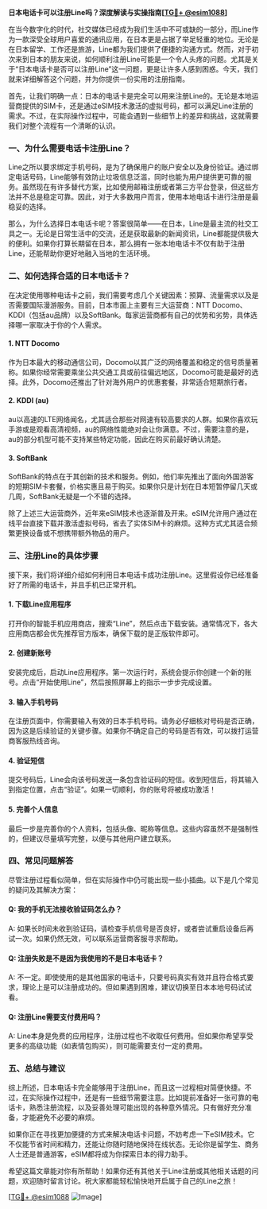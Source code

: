 **日本电话卡可以注册Line吗？深度解读与实操指南[[TG💪+ @esim1088](https://t.me/s/esim1088)]**

在当今数字化的时代，社交媒体已经成为我们生活中不可或缺的一部分，而Line作为一款深受全球用户喜爱的通讯应用，在日本更是占据了举足轻重的地位。无论是在日本留学、工作还是旅游，Line都为我们提供了便捷的沟通方式。然而，对于初次来到日本的朋友来说，如何顺利注册Line可能是一个令人头疼的问题。尤其是关于“日本电话卡是否可以注册Line”这一问题，更是让许多人感到困惑。今天，我们就来详细解答这个问题，并为你提供一份实用的注册指南。

首先，让我们明确一点：日本的电话卡是完全可以用来注册Line的。无论是本地运营商提供的SIM卡，还是通过eSIM技术激活的虚拟号码，都可以满足Line注册的需求。不过，在实际操作过程中，可能会遇到一些细节上的差异和挑战，这就需要我们对整个流程有一个清晰的认识。

### **一、为什么需要电话卡注册Line？**

Line之所以要求绑定手机号码，是为了确保用户的账户安全以及身份验证。通过绑定电话号码，Line能够有效防止垃圾信息泛滥，同时也能为用户提供更可靠的服务。虽然现在有许多替代方案，比如使用邮箱注册或者第三方平台登录，但这些方法并不总是稳定可靠。因此，对于大多数用户而言，使用本地电话卡进行注册是最稳妥的选择。

那么，为什么选择日本电话卡呢？答案很简单——在日本，Line是最主流的社交工具之一。无论是日常生活中的交流，还是获取最新的新闻资讯，Line都能提供极大的便利。如果你打算长期留在日本，那么拥有一张本地电话卡不仅有助于注册Line，还能帮助你更好地融入当地的生活环境。

### **二、如何选择合适的日本电话卡？**

在决定使用哪种电话卡之前，我们需要考虑几个关键因素：预算、流量需求以及是否需要国际漫游服务。目前，日本市面上主要有三大运营商：NTT Docomo、KDDI（包括au品牌）以及SoftBank。每家运营商都有自己的优势和劣势，具体选择哪一家取决于你的个人需求。

#### **1. NTT Docomo**
作为日本最大的移动通信公司，Docomo以其广泛的网络覆盖和稳定的信号质量著称。如果你经常需要乘坐公共交通工具或前往偏远地区，Docomo可能是最好的选择。此外，Docomo还推出了针对海外用户的优惠套餐，非常适合短期旅行者。

#### **2. KDDI (au)**
au以高速的LTE网络闻名，尤其适合那些对网速有较高要求的人群。如果你喜欢玩手游或是观看高清视频，au的网络性能绝对会让你满意。不过，需要注意的是，au的部分机型可能不支持某些特定功能，因此在购买前最好确认清楚。

#### **3. SoftBank**
SoftBank的特点在于其创新的技术和服务。例如，他们率先推出了面向外国游客的短期SIM卡套餐，价格实惠且易于购买。如果你只是计划在日本短暂停留几天或几周，SoftBank无疑是一个不错的选择。

除了上述三大运营商外，近年来eSIM技术也逐渐普及开来。eSIM允许用户通过在线平台直接下载并激活虚拟号码，省去了实体SIM卡的麻烦。这种方式尤其适合频繁更换设备或不想携带额外物品的用户。

### **三、注册Line的具体步骤**

接下来，我们将详细介绍如何利用日本电话卡成功注册Line。这里假设你已经准备好了所需的电话卡，并且手机已正常开机。

#### **1. 下载Line应用程序**
打开你的智能手机应用商店，搜索“Line”，然后点击下载安装。通常情况下，各大应用商店都会优先推荐官方版本，确保下载的是正版软件即可。

#### **2. 创建新账号**
安装完成后，启动Line应用程序。第一次运行时，系统会提示你创建一个新的账号。点击“开始使用Line”，然后按照屏幕上的指示一步步完成设置。

#### **3. 输入手机号码**
在注册页面中，你需要输入有效的日本手机号码。请务必仔细核对号码是否正确，因为这是后续验证的关键步骤。如果你不确定自己的号码是否有效，可以拨打运营商客服热线咨询。

#### **4. 验证短信**
提交号码后，Line会向该号码发送一条包含验证码的短信。收到短信后，将其输入到指定位置，点击“验证”。如果一切顺利，你的账号将被成功激活！

#### **5. 完善个人信息**
最后一步是完善你的个人资料，包括头像、昵称等信息。这些内容虽然不是强制性的，但建议尽量填写完整，以便与其他用户建立联系。

### **四、常见问题解答**

尽管注册过程看似简单，但在实际操作中仍可能出现一些小插曲。以下是几个常见的疑问及其解决方案：

#### **Q: 我的手机无法接收验证码怎么办？**
A: 如果长时间未收到验证码，请检查手机信号是否良好，或者尝试重启设备后再试一次。如果仍然无效，可以联系运营商客服寻求帮助。

#### **Q: 注册失败是不是因为我使用的不是日本电话卡？**
A: 不一定。即使使用的是其他国家的电话卡，只要号码真实有效并且符合格式要求，理论上是可以注册成功的。但如果遇到困难，建议切换至日本本地号码试试看。

#### **Q: 注册Line需要支付费用吗？**
A: Line本身是免费的应用程序，注册过程也不收取任何费用。但如果你希望享受更多的高级功能（如表情包购买），则可能需要支付一定的费用。

### **五、总结与建议**

综上所述，日本电话卡完全能够用于注册Line，而且这一过程相对简便快捷。不过，在实际操作过程中，还是有一些细节需要注意。比如提前准备好一张可靠的电话卡，熟悉注册流程，以及妥善处理可能出现的各种意外情况。只有做好充分准备，才能避免不必要的麻烦。

如果你正在寻找更加便捷的方式来解决电话卡问题，不妨考虑一下eSIM技术。它不仅能节省时间和精力，还能让你随时随地保持在线状态。无论你是留学生、商务人士还是普通游客，eSIM都将成为你探索日本的得力助手。

希望这篇文章能对你有所帮助！如果你还有其他关于Line注册或其他相关话题的问题，欢迎随时留言讨论。祝大家都能轻松愉快地开启属于自己的Line之旅！

[[TG💪+ @esim1088](https://t.me/s/esim1088) ![Image](https://i.postimg.cc/4NQfJmqS/Snipaste-2025-05-13-00-14-12.png)]